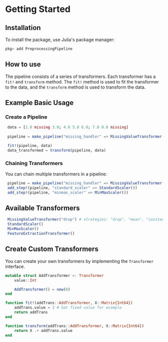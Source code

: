 # Getting Started

## Installation

To install the package, use Julia's package manager:

```julia
pkg> add PreprocessingPipeline
```

## How to use
The pipeline consists of a series of transformers. Each transformer has a `fit!` and `transform` method. The `fit!` method is used to fit the transformer to the data, and the `transform` method is used to transform the data.


## Example Basic Usage

### Create a Pipeline
   ```julia
    data = [1.0 missing 3.0; 4.0 5.0 6.0; 7.0 8.0 missing]
    
    pipeline = make_pipeline("missing_handler" => MissingValueTransformer("mean"))

    fit!(pipeline, data)
    data_transformed = transform(pipeline, data)
   ```

### Chaining Transformers

You can chain multiple transformers in a pipeline:

   ```julia
    pipeline = make_pipeline("missing_handler" => MissingValueTransformer("drop"))
    add_step!(pipeline, "standard_scaler" => StandardScaler())
    add_step!(pipeline, "minmax_scaler" => MinMaxScaler())
   ```

## Available Transformers

   ```julia
    MissingValueTransformer("drop") # strategies: "drop", "mean", "constant"
    StandardScaler()
    MinMaxScaler()
    FeatureExtractionTransformer()
   ```

## Create Custom Transformers

You can create your own transformers by implementing the `Transformer` interface.

```julia
mutable struct AddTransformer <: Transformer
    value::Int

    AddTransformer() = new(0)
end

function fit!(addTrans::AddTransformer, X::Matrix{Int64})
    addTrans.value = 2 # Set fixed value for example
    return addTrans
end

function transform(addTrans::AddTransformer, X::Matrix{Int64})
    return X .+ addTrans.value
end
```

